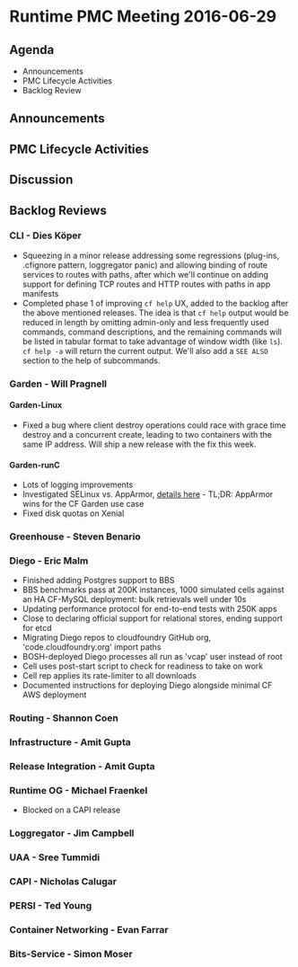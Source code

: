 # Runtime PMC Meeting 2016-06-29

## Agenda
* Announcements
* PMC Lifecycle Activities
* Backlog Review

## Announcements


## PMC Lifecycle Activities


## Discussion


## Backlog Reviews

### CLI - Dies Köper
- Squeezing in a minor release addressing some regressions (plug-ins, .cfignore pattern, loggregator panic) and allowing binding of route services to routes with paths, after which we'll continue on adding support for defining TCP routes and HTTP routes with paths in app manifests
- Completed phase 1 of improving `cf help` UX, added to the backlog after the above mentioned releases. The idea is that `cf help` output would be reduced in length by omitting admin-only and less frequently used commands, command descriptions, and the remaining commands will be listed in tabular format to take advantage of window width (like `ls`). `cf help -a` will return the current output. We'll also add a `SEE ALSO` section to the help of subcommands.

### Garden - Will Pragnell

#### Garden-Linux

- Fixed a bug where client destroy operations could race with grace time destroy and a concurrent create, leading to two containers with the same IP address. Will ship a new release with the fix this week.

#### Garden-runC

- Lots of logging improvements
- Investigated SELinux vs. AppArmor, [details here](https://www.pivotaltracker.com/story/show/118632171) - TL;DR: AppArmor wins for the CF Garden use case
- Fixed disk quotas on Xenial

### Greenhouse - Steven Benario

### Diego - Eric Malm

- Finished adding Postgres support to BBS
- BBS benchmarks pass at 200K instances, 1000 simulated cells against an HA CF-MySQL deployment: bulk retrievals well under 10s
- Updating performance protocol for end-to-end tests with 250K apps
- Close to declaring official support for relational stores, ending support for etcd
- Migrating Diego repos to cloudfoundry GitHub org, 'code.cloudfoundry.org' import paths
- BOSH-deployed Diego processes all run as 'vcap' user instead of root
- Cell uses post-start script to check for readiness to take on work
- Cell rep applies its rate-limiter to all downloads
- Documented instructions for deploying Diego alongside minimal CF AWS deployment


### Routing - Shannon Coen

### Infrastructure - Amit Gupta

### Release Integration - Amit Gupta

### Runtime OG - Michael Fraenkel
- Blocked on a CAPI release

### Loggregator - Jim Campbell

### UAA - Sree Tummidi

### CAPI - Nicholas Calugar

### PERSI - Ted Young

### Container Networking - Evan Farrar

### Bits-Service - Simon Moser
